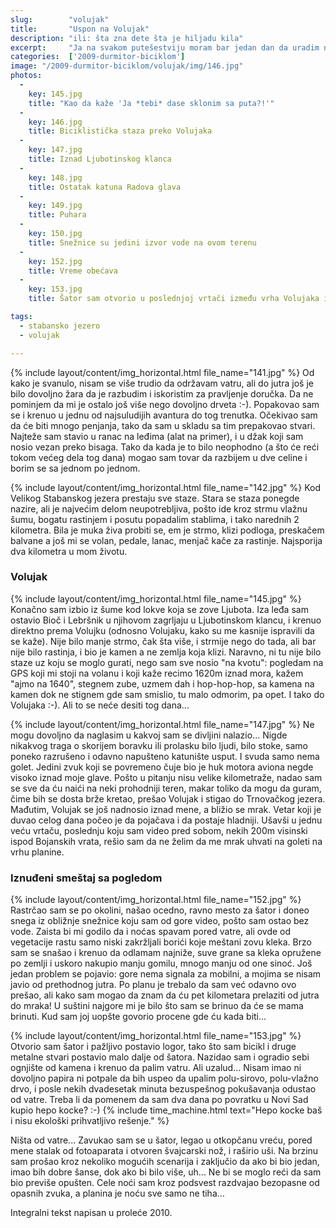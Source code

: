 ```yaml
---
slug:        "volujak"
title:       "Uspon na Volujak"
description: "ili: šta zna dete šta je hiljadu kila"
excerpt:     "Ja na svakom putešestviju moram bar jedan dan da uradim nešto ludo, da li je to uspon na neki vrh sa biciklom na leđima, ili prolazak kozjim stazicama kroz kanjon, ili nošenje bicikla preko nabujale reke ili snežnih smetova... Ovo je bio jedan takav dan."
categories:  ['2009-durmitor-biciklom']
image: "/2009-durmitor-biciklom/volujak/img/146.jpg"
photos:
  -
    key: 145.jpg
    title: "Kao da kaže 'Ja *tebi* dase sklonim sa puta?!'"
  -
    key: 146.jpg
    title: Biciklistička staza preko Volujaka
  -
    key: 147.jpg
    title: Iznad Ljubotinskog klanca
  -
    key: 148.jpg
    title: Ostatak katuna Radova glava
  -
    key: 149.jpg
    title: Puhara
  -
    key: 150.jpg
    title: Snežnice su jedini izvor vode na ovom terenu
  -
    key: 152.jpg
    title: Vreme obećava
  -
    key: 153.jpg
    title: Šator sam otvorio u poslednjoj vrtači između vrha Volujaka i Štita

tags:
  - stabansko jezero
  - volujak

---
```


{% include layout/content/img_horizontal.html file_name="141.jpg" %}
Od kako je svanulo, nisam se više trudio da održavam vatru, ali do jutra još je bilo dovoljno žara da je razbudim i 
iskoristim za pravljenje doručka. Da ne pominjem da mi je ostalo još više nego dovoljno drveta :-). Popakovao sam se i 
krenuo u jednu od najsuludijih avantura do tog trenutka. Očekivao sam da će biti mnogo penjanja, tako da sam u skladu 
sa tim prepakovao stvari. Najteže sam stavio u ranac na leđima (alat na primer), i u džak koji sam nosio vezan preko 
bisaga. Tako da kada je to bilo neophodno (a što će reći tokom većeg dela tog dana) mogao sam tovar da razbijem u dve 
celine i borim se sa jednom po jednom.

{% include layout/content/img_horizontal.html file_name="142.jpg" %}
Kod Velikog Stabanskog jezera prestaju sve staze. Stara se staza ponegde nazire, ali je najvećim delom neupotrebljiva, 
pošto ide kroz strmu vlažnu šumu, bogatu rastinjem i posutu popadalim stablima, i tako narednih 2 kilometra. Bila je 
muka živa probiti se, em je strmo, klizi podloga, preskačem balvane a još mi se volan, pedale, lanac, menjač kače za 
rastinje. Najsporija dva kilometra u mom životu.

### Volujak 

{% include layout/content/img_horizontal.html file_name="145.jpg" %}
Konačno sam izbio iz šume kod lokve koja se zove Ljubota. Iza leđa sam ostavio Bioč i Lebršnik u njihovom zagrljaju u 
Ljubotinskom klancu, i krenuo direktno prema Volujku (odnosno Volujaku, kako su me kasnije ispravili da se kaže). Nije 
bilo manje strmo, čak šta više, i strmije nego do tada, ali bar nije bilo rastinja, i bio je kamen a ne zemlja koja 
klizi. Naravno, ni tu nije bilo staze uz koju se moglo gurati, nego sam sve nosio "na kvotu": pogledam na GPS koji mi 
stoji na volanu i koji kaže recimo 1620m iznad mora, kažem "ajmo na 1640", stegnem zube, uzmem dah i hop-hop-hop, sa 
kamena na kamen dok ne stignem gde sam smislio, tu malo odmorim, pa opet. I tako do Volujaka :-). Ali to se neće desiti 
tog dana...

{% include layout/content/img_horizontal.html file_name="147.jpg" %}
Ne mogu dovoljno da naglasim u kakvoj sam se divljini nalazio... Nigde nikakvog traga o skorijem boravku ili prolasku 
bilo ljudi, bilo stoke, samo poneko razrušeno i odavno napušteno katunište usput. I svuda samo nema golet. Jedini zvuk 
koji se povremeno čuje bio je huk motora aviona negde visoko iznad moje glave. Pošto u pitanju nisu velike kilometraže, 
nadao sam se sve da ću naići na neki prohodniji teren, makar toliko da mogu da guram, čime bih se dosta brže kretao, 
prešao Volujak i stigao do Trnovačkog jezera. Mađutim, Volujak se još nadnosio iznad mene, a bližio se mrak. Vetar koji 
je duvao celog dana počeo je da pojačava i da postaje hladniji. Ušavši u jednu veću vrtaču, poslednju koju sam video 
pred sobom, nekih 200m visinski ispod Bojanskih vrata, rešio sam da ne želim da me mrak uhvati na goleti na vrhu planine.

### Iznuđeni smeštaj sa pogledom

{% include layout/content/img_horizontal.html file_name="152.jpg" %}
Rastrčao sam se po okolini, našao ocedno, ravno mesto za šator i doneo snega iz obližnje snežnice koju sam od gore video, 
pošto sam ostao bez vode. Zaista bi mi godilo da i noćas spavam pored vatre, ali ovde od vegetacije rastu samo niski 
zakržljali borići koje meštani zovu kleka. Brzo sam se snašao i krenuo da odlamam najniže, suve grane sa kleka opružene 
po zemlji i uskoro nakupio manju gomilu, mnogo manju od one sinoć. Još jedan problem se pojavio: gore nema signala za 
mobilni, a mojima se nisam javio od prethodnog jutra. Po planu je trebalo da sam već odavno ovo prešao, ali kako sam 
mogao da znam da ću pet kilometara prelaziti od jutra do mraka! U suštini najgore mi je bilo što sam se brinuo da će se 
mama brinuti. Kud sam joj uopšte govorio procene gde ću kada biti...

{% include layout/content/img_horizontal.html file_name="153.jpg" %}
Otvorio sam šator i pažljivo postavio logor, tako što sam bicikl i druge metalne stvari postavio malo dalje od šatora. 
Nazidao sam i ogradio sebi ognjište od kamena i krenuo da palim vatru. Ali uzalud... Nisam imao ni dovoljno papira ni 
potpale da bih uspeo da upalim polu-sirovo, polu-vlažno drvo, i posle nekih dvadesetak minuta bezuspešnog pokušavanja 
odustao od vatre. Treba li da pomenem da sam dva dana po povratku u Novi Sad kupio hepo kocke? :-)
{% include time_machine.html text="Hepo kocke baš i nisu ekološki prihvatljivo rešenje." %}

Ništa od vatre... Zavukao sam se u šator, legao u otkopčanu vreću, pored mene stalak od fotoaparata i otvoren švajcarski 
nož, i raširio uši. Na brzinu sam prošao kroz nekoliko mogućih scenarija i zaključio da ako bi bio jedan, imao bih dobre 
šanse, dok ako bi bilo više, uh... Ne bi se moglo reći da sam bio previše opušten. Cele noći sam kroz podsvest razdvajao 
bezopasne od opasnih zvuka, a planina je noću sve samo ne tiha...

<span class="caption text-muted pull-right">Integralni tekst napisan u proleće 2010.</span>